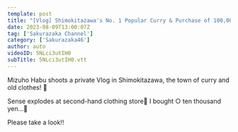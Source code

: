 ```yaml
---
template: post
title: "[Vlog] Shimokitazawa's No. 1 Popular Curry & Purchase of 100,000 yen at a Second-hand Clothing Store [Inspiration]"
date: 2023-08-09T13:00:07Z
tag: ['Sakurazaka Channel']
category: ['Sakurazaka46']
author: auto 
videoID: 5NLci3utIH0
subTitle: 5NLci3utIH0.vtt
---
```

Mizuho Habu shoots a private Vlog in Shimokitazawa, the town of curry and old clothes! 📸

Sense explodes at second-hand clothing store🏬
I bought ○ ten thousand yen…👛

Please take a look!! ️

